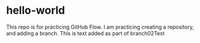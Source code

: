 # hello-world
This repo is for practicing GitHub Flow.
I am practicing creating a repository, and adding a branch.
This is text added as part of branch02Test
